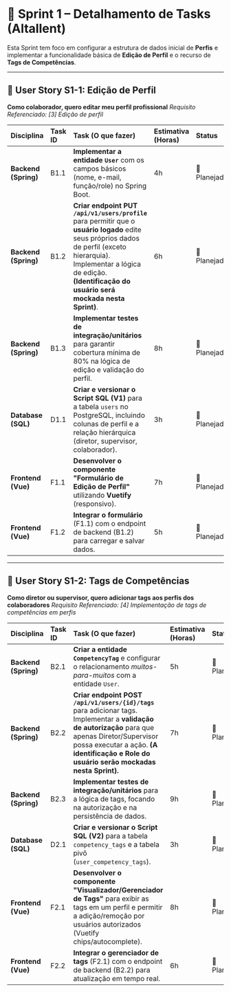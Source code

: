 # 🚀 Sprint 1 – Detalhamento de Tasks (Altallent)

Esta Sprint tem foco em configurar a estrutura de dados inicial de **Perfis** e implementar a funcionalidade básica de **Edição de Perfil** e o recurso de **Tags de Competências**.

---

## 🎯 User Story S1-1: Edição de Perfil

**Como colaborador, quero editar meu perfil profissional**
*Requisito Referenciado: [3] Edição de perfil*

| Disciplina | Task ID | Task (O que fazer) | Estimativa (Horas) | Status | DoD Atendido |
|:----------|:-------|:-------------------|:-------------------|:------|:--------------|
| **Backend (Spring)** | B1.1 | **Implementar a entidade `User`** com os campos básicos (nome, e-mail, função/role) no Spring Boot. | 4h | 🚀 Planejada | ✅ Swagger, ✅ Testes |
| **Backend (Spring)** | B1.2 | **Criar endpoint PUT `/api/v1/users/profile`** para permitir que o **usuário logado** edite seus próprios dados de perfil (exceto hierarquia). Implementar a lógica de edição. **(Identificação do usuário será mockada nesta Sprint)**. | 6h | 🚀 Planejada | ✅ Swagger |
| **Backend (Spring)** | B1.3 | **Implementar testes de integração/unitários** para garantir cobertura mínima de 80% na lógica de edição e validação do perfil. | 8h | 🚀 Planejada | ✅ Testes 80% |
| **Database (SQL)** | D1.1 | **Criar e versionar o Script SQL (V1)** para a tabela `users` no PostgreSQL, incluindo colunas de perfil e a relação hierárquica (diretor, supervisor, colaborador). | 3h | 🚀 Planejada | ✅ Scripts versionados |
| **Frontend (Vue)** | F1.1 | **Desenvolver o componente "Formulário de Edição de Perfil"** utilizando **Vuetify** (responsivo). | 7h | 🚀 Planejada | ✅ Vuetify |
| **Frontend (Vue)** | F1.2 | **Integrar o formulário** (F1.1) com o endpoint de backend (B1.2) para carregar e salvar dados. | 5h | 🚀 Planejada | ✅ Integração |

---

## 🎯 User Story S1-2: Tags de Competências

**Como diretor ou supervisor, quero adicionar tags aos perfis dos colaboradores**
*Requisito Referenciado: [4] Implementação de tags de competências em perfis*

| Disciplina | Task ID | Task (O que fazer) | Estimativa (Horas) | Status | DoD Atendido |
|:----------|:-------|:-------------------|:-------------------|:------|:--------------|
| **Backend (Spring)** | B2.1 | **Criar a entidade `CompetencyTag`** e configurar o relacionamento *muitos-para-muitos* com a entidade `User`. | 5h | 🚀 Planejada | |
| **Backend (Spring)** | B2.2 | **Criar endpoint POST `/api/v1/users/{id}/tags`** para adicionar tags. Implementar a **validação de autorização** para que apenas Diretor/Supervisor possa executar a ação. **(A identificação e Role do usuário serão mockadas nesta Sprint).** | 7h | 🚀 Planejada | ✅ Swagger |
| **Backend (Spring)** | B2.3 | **Implementar testes de integração/unitários** para a lógica de tags, focando na autorização e na persistência de dados. | 9h | 🚀 Planejada | ✅ Testes 80% |
| **Database (SQL)** | D2.1 | **Criar e versionar o Script SQL (V2)** para a tabela `competency_tags` e a tabela pivô (`user_competency_tags`). | 3h | 🚀 Planejada | ✅ Scripts versionados |
| **Frontend (Vue)** | F2.1 | **Desenvolver o componente "Visualizador/Gerenciador de Tags"** para exibir as tags em um perfil e permitir a adição/remoção por usuários autorizados (Vuetify chips/autocomplete). | 8h | 🚀 Planejada | ✅ Vuetify |
| **Frontend (Vue)** | F2.2 | **Integrar o gerenciador de tags** (F2.1) com o endpoint de backend (B2.2) para atualização em tempo real. | 6h | 🚀 Planejada | ✅ Integração |